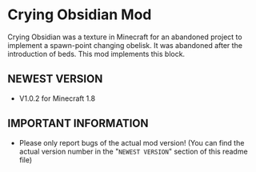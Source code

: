 # Crying Obsidian Mod

Crying Obsidian was a texture in Minecraft for an abandoned project to implement a spawn-point changing obelisk. It was abandoned after the introduction of beds. This mod implements this block.

## NEWEST VERSION
* V1.0.2 for Minecraft 1.8

## IMPORTANT INFORMATION

* Please only report bugs of the actual mod version! (You can find the actual version number in the "<code>NEWEST VERSION</code>" section of this readme file)
